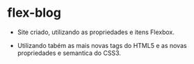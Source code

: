 # flex-blog

* Site criado, utilizando as propriedades e itens Flexbox.


 * Utilizando tabém as mais novas tags do HTML5 e as novas propriedades e semantica do CSS3.
 
 

